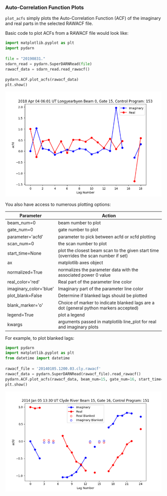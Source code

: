 ### Auto-Correlation Function Plots

`plot_acfs` simply plots the Auto-Correlation Function (ACF) of the imaginary and real parts in the selected RAWACF file. 

Basic code to plot ACFs from a RAWACF file would look like:
```python
import matplotlib.pyplot as plt
import pydarn

file = "20190831."
sdarn_read = pydarn.SuperDARNRead(file)
rawacf_data = sdarn_read.read_rawacf()
 
pydarn.ACF.plot_acfs(rawacf_data)
plt.show()
```  

![](../imgs/acf_plot1.png)

You also have access to numerous plotting options:


| Parameter              | Action                                                                          |
| ---------------------- | ------------------------------------------------------------------------------- |
| beam_num=0             | beam number to plot                                                             |
| gate_num=0             | gate number to plot                                                             |
| parameter='acfd'       | parameter to pick between acfd or xcfd plotting                                 |
| scan_num=0             | the scan number to plot                                                         |
| start_time=None        | plot the closest beam scan to the given start time (overrides the scan number if set) |
| ax                     | matplotlib axes object                                                          |
| normalized=True        | normalizes the parameter data with the associated power 0 value                 |
| real_color='red'       | Real part of the parameter line color                                           |
| imaginary_color='blue' | Imaginary part of the parameter line color                                      |
| plot_blank=False       | Determine if blanked lags should be plotted                                     |
| blank_marker='o'       | Choice of marker to indicate blanked lags are a dot (general python markers accepted)             |
| legend=True            | plot a legend                                                                   |
| kwargs                 | arguments passed in matplotlib line_plot for real and imaginary plots           |



For example, to plot blanked lags:

```python
import pydarn
import matplotlib.pyplot as plt 
from datetime import datetime

rawacf_file = '20140105.1200.03.cly.rawacf'
rawacf_data = pydarn.SuperDARNRead(rawacf_file).read_rawacf()
pydarn.ACF.plot_acfs(rawacf_data, beam_num=15, gate_num=16, start_time=datetime(2014, 1, 5, 13, 30))
plt.show()
```    
![](../imgs/plot_acf_2.png)
